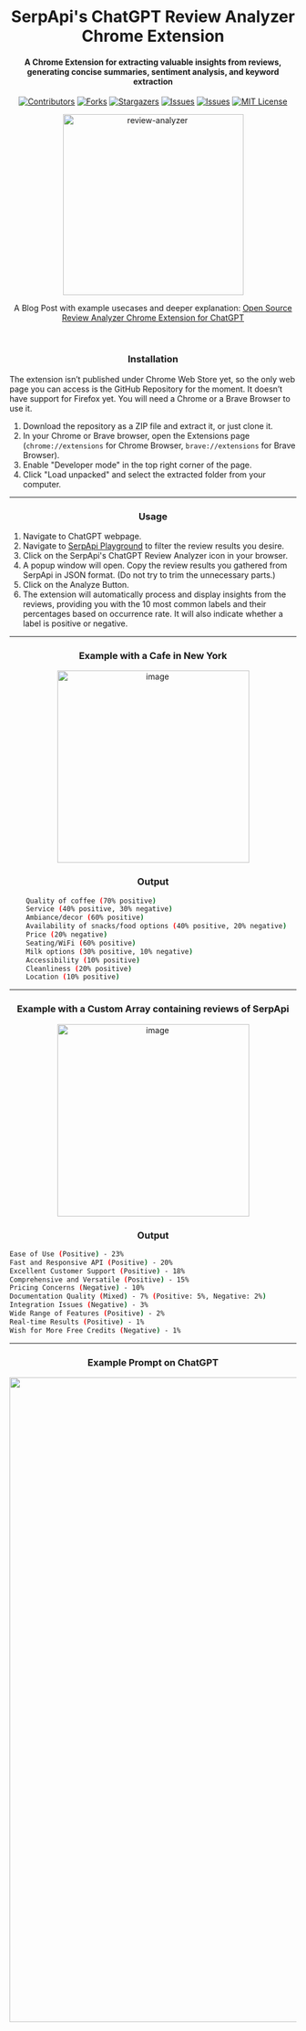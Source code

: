 <h1 align="center">SerpApi's ChatGPT Review Analyzer Chrome Extension</h1>
<h4 align="center">A Chrome Extension for extracting valuable insights from reviews, generating concise summaries, sentiment analysis, and keyword extraction</h4>


<div align="center">

  <a href="">[![Contributors][contributors-shield]][contributors-url] </a>
  <a href="">[![Forks][forks-shield]][forks-url]</a>
  <a href="">[![Stargazers][stars-shield]][stars-url]</a>
  <a href="">[![Issues][issues-shield]][issues-url]</a>
  <a href="">[![Issues][issuesclosed-shield]][issuesclosed-url]</a>
  <a href="">[![MIT License][license-shield]][license-url]</a>

</div>


<p align="center">
  <img width="317" src="https://user-images.githubusercontent.com/73674035/235039615-af02e454-283f-4818-be9e-58c060e4b257.png" alt="review-analyzer"/>
</p>

<p align="center">
  A Blog Post with example usecases and deeper explanation: <a href="https://serpapi.com/blog/review-analyzer">Open Source Review Analyzer Chrome Extension for ChatGPT</a>
</p>

</br>
<h3 align="center">Installation</h3>

The extension isn’t published under Chrome Web Store yet, so the only web page you can access is the GitHub Repository for the moment. It doesn’t have support for Firefox yet. You will need a Chrome or a Brave Browser to use it.

1. Download the repository as a ZIP file and extract it, or just clone it.
2. In your Chrome or Brave browser, open the Extensions page (`chrome://extensions` for Chrome Browser, `brave://extensions` for Brave Browser).
3. Enable "Developer mode" in the top right corner of the page.
4. Click "Load unpacked" and select the extracted folder from your computer.

---

<h3 align="center">Usage</h3>

1. Navigate to ChatGPT webpage.
2. Navigate to [SerpApi Playground](https://serpapi.com/playground?engine=google_maps_reviews&data_id=0x89c259af336b3341%3A0xa4969e07ce3108de&hl=en) to filter the review results you desire.
3. Click on the SerpApi's ChatGPT Review Analyzer icon in your browser.
4. A popup window will open. Copy the review results you gathered from SerpApi in JSON format. (Do not try to trim the unnecessary parts.)
5. Click on the Analyze Button.
6. The extension will automatically process and display insights from the reviews, providing you with the 10 most common labels and their percentages based on occurrence rate. It will also indicate whether a label is positive or negative.

---

<h3 align="center">Example with a Cafe in New York</h3>

<p align="center">
<img width="337" alt="image" src="https://user-images.githubusercontent.com/73674035/235038667-22abacae-679f-4aec-8e9d-d0a8ad6e52a0.png">
</p>

<h3 align="center">Output</h3>

```bash
    Quality of coffee (70% positive)
    Service (40% positive, 30% negative)
    Ambiance/decor (60% positive)
    Availability of snacks/food options (40% positive, 20% negative)
    Price (20% negative)
    Seating/WiFi (60% positive)
    Milk options (30% positive, 10% negative)
    Accessibility (10% positive)
    Cleanliness (20% positive)
    Location (10% positive)
```

---

<h3 align="center">Example with a Custom Array containing reviews of SerpApi</h3>

<p align="center">
<img width="337" alt="image" src="https://user-images.githubusercontent.com/73674035/235040189-a5a3f1fe-3934-47c5-85a9-b60cb75856b6.png">
</p>

<h3 align="center">Output</h3>

```bash
Ease of Use (Positive) - 23%
Fast and Responsive API (Positive) - 20%
Excellent Customer Support (Positive) - 18%
Comprehensive and Versatile (Positive) - 15%
Pricing Concerns (Negative) - 10%
Documentation Quality (Mixed) - 7% (Positive: 5%, Negative: 2%)
Integration Issues (Negative) - 3%
Wide Range of Features (Positive) - 2%
Real-time Results (Positive) - 1%
Wish for More Free Credits (Negative) - 1%
```

---

<h3 align="center">Example Prompt on ChatGPT</h3>

<p align="center">
<img width="1130" alt="image" src="https://user-images.githubusercontent.com/73674035/235040592-239a6015-bde4-4175-9fdc-f968b385354a.png">
</p>

[contributors-shield]: https://img.shields.io/github/contributors/serpapi/review-analyzer.svg
[contributors-url]: https://github.com/serpapi/review-analyzer/graphs/contributors
[forks-shield]: https://img.shields.io/github/forks/serpapi/review-analyzer.svg
[forks-url]: https://github.com/serpapi/review-analyzer/network/members
[stars-shield]: https://img.shields.io/github/stars/serpapi/review-analyzer.svg
[stars-url]: https://github.com/serpapi/review-analyzer/stargazers
[issues-shield]: https://img.shields.io/github/issues/serpapi/review-analyzer.svg
[issues-url]: https://github.com/serpapi/review-analyzer/issues
[issuesclosed-shield]: https://img.shields.io/github/issues-closed/serpapi/review-analyzer.svg
[issuesclosed-url]: https://github.com/serpapi/review-analyzer/issues?q=is%3Aissue+is%3Aclosed
[license-shield]: https://img.shields.io/github/license/serpapi/uule_converter.svg
[license-url]: https://github.com/serpapi/review-analyzer/blob/master/LICENSE

